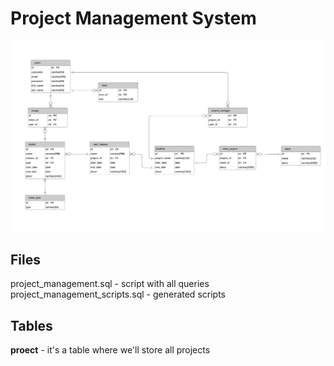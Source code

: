 # Project Management System

<img src="https://github.com/RavArty/project_management/blob/master/diagram_pic.jpeg" title="FVCproductions" alt="FVCproductions">

## Files

project_management.sql - script with all queries </br>
project_management_scripts.sql - generated scripts


## Tables

**proect** - it's a table where we'll store all projects

